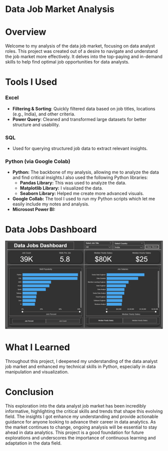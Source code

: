 # Data Job Market Analysis

# Overview

Welcome to my analysis of the data job market, focusing on data analyst roles. This project was created out of a desire to navigate and understand the job market more effectively. It delves into the top-paying and in-demand skills to help find optimal job opportunities for data analysts.

# Tools I Used

### Excel
- **Filtering & Sorting**: Quickly filtered data based on job titles, locations (e.g., India), and other criteria.
- **Power Query**: Cleaned and transformed large datasets for better structure and usability.

### SQL
- Used for querying structured job data to extract relevant insights.

### Python (via Google Colab)
- **Python:** The backbone of my analysis, allowing me to analyze the data and find critical insights.I also used the following Python libraries:
    - **Pandas Library:** This was used to analyze the data. 
    - **Matplotlib Library:** I visualized the data.
    - **Seaborn Library:** Helped me create more advanced visuals. 
- **Google Collab:** The tool I used to run my Python scripts which let me easily include my notes and analysis.
- **Microsost Power BI:** 

# Data Jobs Dashboard
<img src="Data Jobs Dashboard.png">

# What I Learned

Throughout this project, I deepened my understanding of the data analyst job market and enhanced my technical skills in Python, especially in data manipulation and visualization.

# Conclusion

This exploration into the data analyst job market has been incredibly informative, highlighting the critical skills and trends that shape this evolving field. The insights I got enhance my understanding and provide actionable guidance for anyone looking to advance their career in data analytics. As the market continues to change, ongoing analysis will be essential to stay ahead in data analytics. This project is a good foundation for future explorations and underscores the importance of continuous learning and adaptation in the data field.
